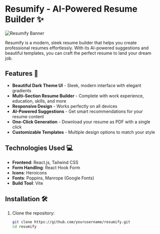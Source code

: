 # Resumify - AI-Powered Resume Builder ✨

![Resumify Banner](https://i.imgur.com/JZyhW7a.png)

Resumify is a modern, sleek resume builder that helps you create professional resumes effortlessly. With its AI-powered suggestions and beautiful templates, you can craft the perfect resume to land your dream job.

## Features 🌟

- **Beautiful Dark Theme UI** - Sleek, modern interface with elegant gradients
- **Multi-Section Resume Builder** - Complete with work experience, education, skills, and more
- **Responsive Design** - Works perfectly on all devices
- **AI-Powered Suggestions** - Get smart recommendations for your resume content
- **One-Click Generation** - Download your resume as PDF with a single click
- **Customizable Templates** - Multiple design options to match your style

## Technologies Used 💻

- **Frontend**: React.js, Tailwind CSS
- **Form Handling**: React Hook Form
- **Icons**: Heroicons
- **Fonts**: Poppins, Manrope (Google Fonts)
- **Build Tool**: Vite

## Installation 🛠️

1. Clone the repository:
   ```bash
   git clone https://github.com/yourusername/resumify.git
   cd resumify
